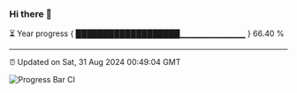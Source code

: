### Hi there 👋

⏳ Year progress { ███████████████████▁▁▁▁▁▁▁▁▁▁▁ } 66.40 %

---

⏰ Updated on Sat, 31 Aug 2024 00:49:04 GMT

![Progress Bar CI](https://github.com/code-lakshay/GitHub-Actions-Demo/workflows/Progress%20Bar%20CI/badge.svg)
